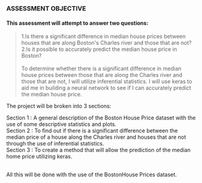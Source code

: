 ### ASSESSMENT OBJECTIVE<br>
#### This assessment will attempt to answer two questions:<br>

>  1.Is there a significant difference in median house prices between houses that are along Boston's Charles river and those that are not?<br>
>  2.Is it possible to accurately predict the median house price in Boston?<br><br>
To determine whether there is a significant difference in median house prices between those that are along the Charles river and those that are not, I will utilize inferential statistics.
I will use keras to aid me in building a neural network to see if I can accurately predict the median house price.

The project will be broken into 3 sections:

Section 1 : A general description of the Boston House Price dataset with the use of some descriptive statistics and plots.<br>
Section 2 : To find out if there is a significant difference between the median price of a house along the Charles river and houses that are not through the use of inferential statistics.<br>
Section 3 : To create a method that will allow the prediction of the median home price utilizing keras.<br><br>

All this will be done with the use of the BostonHouse Prices dataset.
